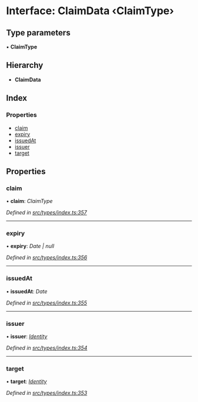 # Interface: ClaimData ‹**ClaimType**›

## Type parameters

▪ **ClaimType**

## Hierarchy

* **ClaimData**

## Index

### Properties

* [claim](claimdata.md#claim)
* [expiry](claimdata.md#expiry)
* [issuedAt](claimdata.md#issuedat)
* [issuer](claimdata.md#issuer)
* [target](claimdata.md#target)

## Properties

###  claim

• **claim**: *ClaimType*

*Defined in [src/types/index.ts:357](https://github.com/PolymathNetwork/polymesh-sdk/blob/524b0225/src/types/index.ts#L357)*

___

###  expiry

• **expiry**: *Date | null*

*Defined in [src/types/index.ts:356](https://github.com/PolymathNetwork/polymesh-sdk/blob/524b0225/src/types/index.ts#L356)*

___

###  issuedAt

• **issuedAt**: *Date*

*Defined in [src/types/index.ts:355](https://github.com/PolymathNetwork/polymesh-sdk/blob/524b0225/src/types/index.ts#L355)*

___

###  issuer

• **issuer**: *[Identity](../classes/identity.md)*

*Defined in [src/types/index.ts:354](https://github.com/PolymathNetwork/polymesh-sdk/blob/524b0225/src/types/index.ts#L354)*

___

###  target

• **target**: *[Identity](../classes/identity.md)*

*Defined in [src/types/index.ts:353](https://github.com/PolymathNetwork/polymesh-sdk/blob/524b0225/src/types/index.ts#L353)*
